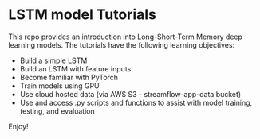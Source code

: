 # LSTM model Tutorials
This repo provides an introduction into Long-Short-Term Memory deep learning models.
The tutorials have the following learning objectives:
* Build a simple LSTM 
* Build an LSTM with feature inputs
* Become familiar with PyTorch
* Train models using GPU
* Use cloud hosted data (via AWS S3 -  streamflow-app-data bucket)
* Use and access .py scripts and functions to assist with model training, testing, and evaluation

Enjoy!



